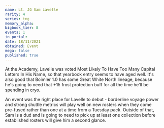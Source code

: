 ```yaml
---
name: Lt. JG Sam Lavelle
rarity: 4
series: tng
memory_alpha:
bigbook_tier: 8
events: 1
in_portal:
date: 18/11/2021
obtained: Event
mega: false
published: true
---
```


At the Academy, Lavelle was voted Most Likely To Have Too Many Capital Letters In His Name, so that yearbook entry seems to have aged well. It's also good that Boimler 1.0 has some Great White North lineage, because he's going to need that +15 frost protection buff for all the time he'll be spending in cryo.

An event was the right place for Lavelle to debut - borderline voyage power and strong shuttle metrics will play well on new rosters when they come pre-fused rather than one at a time from a Tuesday pack. Outside of that, Sam is a dud and is going to need to pick up at least one collection before established rosters will give him a second glance.
